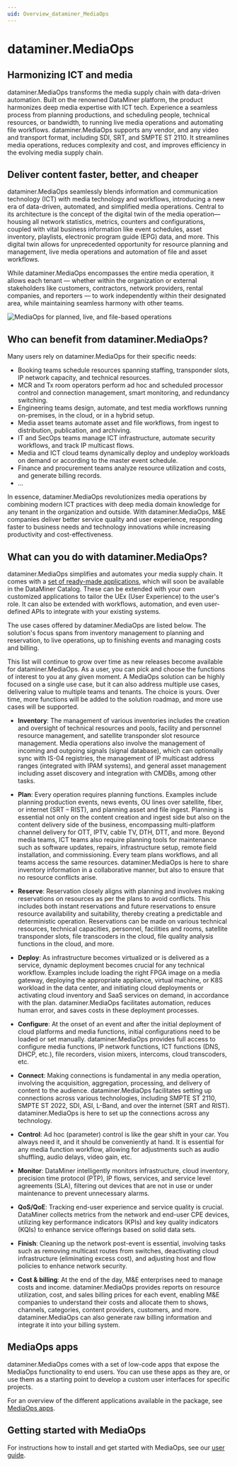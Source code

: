 ```yaml
---
uid: Overview_dataminer_MediaOps
---
```


# dataminer.MediaOps

## Harmonizing ICT and media

dataminer.MediaOps transforms the media supply chain with data-driven automation. Built on the renowned DataMiner platform, the product harmonizes deep media expertise with ICT tech. Experience a seamless process from planning productions, and scheduling people, technical resources, or bandwidth, to running live media operations and automating file workflows. dataminer.MediaOps supports any vendor, and any video and transport format, including SDI, SRT, and SMPTE ST 2110. It streamlines media operations, reduces complexity and cost, and improves efficiency in the evolving media supply chain.

## Deliver content faster, better, and cheaper

dataminer.MediaOps seamlessly blends information and communication technology (ICT) with media technology and workflows, introducing a new era of data-driven, automated, and simplified media operations. Central to its architecture is the concept of the digital twin of the media operation—housing all network statistics, metrics, counters and configurations, coupled with vital business information like event schedules, asset inventory, playlists, electronic program guide (EPG) data, and more. This digital twin allows for unprecedented opportunity for resource planning and management, live media operations and automation of file and asset workflows.

While dataminer.MediaOps encompasses the entire media operation, it allows each tenant — whether within the organization or external stakeholders like customers, contractors, network providers, rental companies, and reporters — to work independently within their designated area, while maintaining seamless harmony with other teams.

![MediaOps for planned, live, and file-based operations](~/dataminer-overview/images/mediaops_plan_live_file.png)

## Who can benefit from dataminer.MediaOps?

Many users rely on dataminer.MediaOps for their specific needs:

- Booking teams schedule resources spanning staffing, transponder slots, IP network capacity, and technical resources.
- MCR and Tx room operators perform ad hoc and scheduled processor control and connection management, smart monitoring, and redundancy switching.
- Engineering teams design, automate, and test media workflows running on-premises, in the cloud, or in a hybrid setup.
- Media asset teams automate asset and file workflows, from ingest to distribution, publication, and archiving.
- IT and SecOps teams manage ICT infrastructure, automate security workflows, and track IP multicast flows.
- Media and ICT cloud teams dynamically deploy and undeploy workloads on demand or according to the master event schedule.
- Finance and procurement teams analyze resource utilization and costs, and generate billing records.
- ...

In essence, dataminer.MediaOps revolutionizes media operations by combining modern ICT practices with deep media domain knowledge for any tenant in the organization and outside. With dataminer.MediaOps, M&E companies deliver better service quality and user experience, responding faster to business needs and technology innovations while increasing productivity and cost-effectiveness.

## What can you do with dataminer.MediaOps?

dataminer.MediaOps simplifies and automates your media supply chain. It comes with a [set of ready-made applications](xref:Overview_MediaOps_Apps), which will soon be available in the DataMiner Catalog<!-- TBD: update when available -->. These can be extended with your own customized applications to tailor the UEx (User Experience) to the user's role. It can also be extended with workflows, automation, and even user-defined APIs to integrate with your existing systems.

The use cases offered by dataminer.MediaOps are listed below. The solution's focus spans from inventory management to planning and reservation, to live operations, up to finishing events and managing costs and billing.

This list will continue to grow over time as new releases become available for dataminer.MediaOps. As a user, you can pick and choose the functions of interest to you at any given moment. A MediaOps solution can be highly focused on a single use case, but it can also address multiple use cases, delivering value to multiple teams and tenants. The choice is yours. Over time, more functions will be added to the solution roadmap, and more use cases will be supported.

- **Inventory**: The management of various inventories includes the creation and oversight of technical resources and pools, facility and personnel resource management, and satellite transponder slot resource management. Media operations also involve the management of incoming and outgoing signals (signal database), which can optionally sync with IS-04 registries, the management of IP multicast address ranges (integrated with IPAM systems), and general asset management including asset discovery and integration with CMDBs, among other tasks.

- **Plan**: Every operation requires planning functions. Examples include planning production events, news events, OU lines over satellite, fiber, or internet (SRT – RIST), and planning asset and file ingest. Planning is essential not only on the content creation and ingest side but also on the content delivery side of the business, encompassing multi-platform channel delivery for OTT, IPTV, cable TV, DTH, DTT, and more. Beyond media teams, ICT teams also require planning tools for maintenance such as software updates, repairs, infrastructure setup, remote field installation, and commissioning. Every team plans workflows, and all teams access the same resources. dataminer.MediaOps is here to share inventory information in a collaborative manner, but also to ensure that no resource conflicts arise.

- **Reserve**: Reservation closely aligns with planning and involves making reservations on resources as per the plans to avoid conflicts. This includes both instant reservations and future reservations to ensure resource availability and suitability, thereby creating a predictable and deterministic operation. Reservations can be made on various technical resources, technical capacities, personnel, facilities and rooms, satellite transponder slots, file transcoders in the cloud, file quality analysis functions in the cloud, and more.

- **Deploy**: As infrastructure becomes virtualized or is delivered as a service, dynamic deployment becomes crucial for any technical workflow. Examples include loading the right FPGA image on a media gateway, deploying the appropriate appliance, virtual machine, or K8S workload in the data center, and initiating cloud deployments or activating cloud inventory and SaaS services on demand, in accordance with the plan. dataminer.MediaOps facilitates automation, reduces human error, and saves costs in these deployment processes.

- **Configure**: At the onset of an event and after the initial deployment of cloud platforms and media functions, initial configurations need to be loaded or set manually. dataminer.MediaOps provides full access to configure media functions, IP network functions, ICT functions (DNS, DHCP, etc.), file recorders, vision mixers, intercoms, cloud transcoders, etc.

- **Connect**: Making connections is fundamental in any media operation, involving the acquisition, aggregation, processing, and delivery of content to the audience. dataminer.MediaOps facilitates setting up connections across various technologies, including SMPTE ST 2110, SMPTE ST 2022, SDI, ASI, L-Band, and over the internet (SRT and RIST). dataminer.MediaOps is here to set up the connections across any technology.

- **Control**: Ad hoc (parameter) control is like the gear shift in your car. You always need it, and it should be conveniently at hand. It is essential for any media function workflow, allowing for adjustments such as audio shuffling, audio delays, video gain, etc.

- **Monitor**: DataMiner intelligently monitors infrastructure, cloud inventory, precision time protocol (PTP), IP flows, services, and service level agreements (SLA), filtering out devices that are not in use or under maintenance to prevent unnecessary alarms.

- **QoS/QoE**: Tracking end-user experience and service quality is crucial. DataMiner collects metrics from the network and end-user CPE devices, utilizing key performance indicators (KPIs) and key quality indicators (KQIs) to enhance service offerings based on solid data sets.

- **Finish**: Cleaning up the network post-event is essential, involving tasks such as removing multicast routes from switches, deactivating cloud infrastructure (eliminating excess cost), and adjusting host and flow policies to enhance network security.

- **Cost & billing**: At the end of the day, M&E enterprises need to manage costs and income. dataminer.MediaOps provides reports on resource utilization, cost, and sales billing prices for each event, enabling M&E companies to understand their costs and allocate them to shows, channels, categories, content providers, customers, and more. dataminer.MediaOps can also generate raw billing information and integrate it into your billing system.

## MediaOps apps

dataminer.MediaOps comes with a set of low-code apps that expose the MediaOps functionality to end users. You can use these apps as they are, or use them as a starting point to develop a custom user interfaces for specific projects.

For an overview of the different applications available in the package, see [MediaOps apps](xref:Overview_MediaOps_Apps).

## Getting started with MediaOps

For instructions how to install and get started with MediaOps, see our [user guide](xref:Installing_MediaOps).
